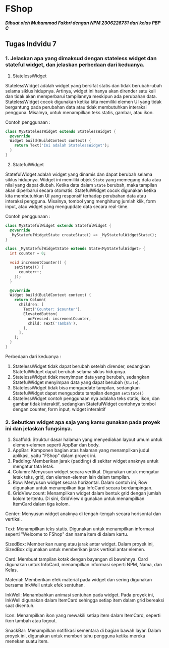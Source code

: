 # FShop

**_Dibuat oleh Muhammad Fakhri dengan NPM 2306226731 dari kelas PBP C_**

## Tugas Indvidu 7

### 1. Jelaskan apa yang dimaksud dengan stateless widget dan stateful widget, dan jelaskan perbedaan dari keduanya.

1. StatelessWidget

StatelessWidget adalah widget yang bersifat statis dan tidak berubah-ubah selama siklus hidupnya. Artinya, widget ini hanya akan dirender satu kali dan tidak akan memperbarui tampilannya meskipun ada perubahan data. StatelessWidget cocok digunakan ketika kita memiliki elemen UI yang tidak bergantung pada perubahan data atau tidak membutuhkan interaksi pengguna. Misalnya, untuk menampilkan teks statis, gambar, atau ikon.

Contoh penggunaan :
```dart
class MyStatelessWidget extends StatelessWidget {
  @override
  Widget build(BuildContext context) {
    return Text('Ini adalah StatelessWidget');
  }
}
```

2. StatefulWidget

StatefulWidget adalah widget yang dinamis dan dapat berubah selama siklus hidupnya. Widget ini memiliki objek `State` yang memegang data atau nilai yang dapat diubah. Ketika data dalam `State` berubah, maka tampilan akan diperbarui secara otomatis. StatefulWidget cocok digunakan ketika kita membutuhkan UI yang responsif terhadap perubahan data atau interaksi pengguna. Misalnya, tombol yang menghitung jumlah klik, form input, atau widget yang mengupdate data secara real-time.

Contoh penggunaan :
```dart
class MyStatefulWidget extends StatefulWidget {
  @override
  _MyStatefulWidgetState createState() => _MyStatefulWidgetState();
}

class _MyStatefulWidgetState extends State<MyStatefulWidget> {
  int counter = 0;

  void incrementCounter() {
    setState(() {
      counter++;
    });
  }

  @override
  Widget build(BuildContext context) {
    return Column(
      children: [
        Text('Counter: $counter'),
        ElevatedButton(
          onPressed: incrementCounter,
          child: Text('Tambah'),
        ),
      ],
    );
  }
}
```

Perbedaan dari keduanya :

1. StatelessWidget tidak dapat berubah setelah dirender, sedangkan StatefulWidget dapat berubah selama siklus hidupnya.
2. StatelessWidget tidak menyimpan data yang berubah, sedangkan StatefulWidget menyimpan data yang dapat berubah (`State`).
3. StatelessWidget tidak bisa mengupdate tampilan, sedangkan StatefulWidget dapat mengupdate tampilan dengan `setState()`
4. StatelessWidget contoh penggunaan nya adalaha teks statis, ikon, dan gambar tidak interaktif, sedangkan StatefulWidget contohnya tombol dengan counter, form input, widget interaktif

### 2. Sebutkan widget apa saja yang kamu gunakan pada proyek ini dan jelaskan fungsinya.

1. Scaffold: Struktur dasar halaman yang menyediakan layout umum untuk elemen-elemen seperti AppBar dan body.
2. AppBar: Komponen bagian atas halaman yang menampilkan judul aplikasi, yaitu "FShop" dalam proyek ini.
3. Padding: Memberikan jarak (padding) di sekitar widget anaknya untuk mengatur tata letak.
4. Column: Menyusun widget secara vertikal. Digunakan untuk mengatur letak teks, grid, dan elemen-elemen lain dalam tampilan.
5. Row: Menyusun widget secara horizontal. Dalam contoh ini, Row digunakan untuk menampilkan tiga InfoCard secara berdampingan.
6. GridView.count: Menampilkan widget dalam bentuk grid dengan jumlah kolom tertentu. Di sini, GridView digunakan untuk menampilkan ItemCard dalam tiga kolom.

Center: Menyusun widget anaknya di tengah-tengah secara horisontal dan vertikal.

Text: Menampilkan teks statis. Digunakan untuk menampilkan informasi seperti "Welcome to FShop" dan nama item di dalam kartu.

SizedBox: Memberikan ruang atau jarak antar widget. Dalam proyek ini, SizedBox digunakan untuk memberikan jarak vertikal antar elemen.

Card: Membuat tampilan kotak dengan bayangan di bawahnya. Card digunakan untuk InfoCard, menampilkan informasi seperti NPM, Nama, dan Kelas.

Material: Memberikan efek material pada widget dan sering digunakan bersama InkWell untuk efek sentuhan.

InkWell: Menambahkan animasi sentuhan pada widget. Pada proyek ini, InkWell digunakan dalam ItemCard sehingga setiap item dalam grid bereaksi saat disentuh.

Icon: Menampilkan ikon yang mewakili setiap item dalam ItemCard, seperti ikon tambah atau logout.

SnackBar: Menampilkan notifikasi sementara di bagian bawah layar. Dalam proyek ini, digunakan untuk memberi tahu pengguna ketika mereka menekan suatu item.